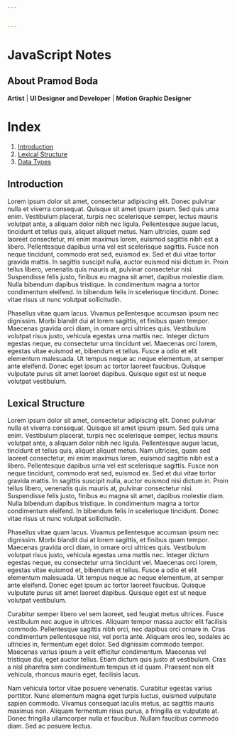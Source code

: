 ```yaml
---


---
```


<h1 id="javascript-notes">JavaScript Notes</h1>
<h2 id="about-pramod-boda">About Pramod Boda</h2>
<p><strong>Artist</strong> | <strong>UI Designer and Developer</strong> | <strong>Motion Graphic Designer</strong></p>
<h1 id="index">Index</h1>
<ol>
<li><a href="#introduction">Introduction</a></li>
<li><a href="#lexical_structure">Lexical Structure</a></li>
<li><a href="">Data Types</a></li>
</ol>
<p><a></a></p>
<h2 id="introduction">Introduction</h2>
<p>Lorem ipsum dolor sit amet, consectetur adipiscing elit. Donec pulvinar nulla et viverra consequat. Quisque sit amet ipsum ipsum. Sed quis urna enim. Vestibulum placerat, turpis nec scelerisque semper, lectus mauris volutpat ante, a aliquam dolor nibh nec ligula. Pellentesque augue lacus, tincidunt et tellus quis, aliquet aliquet metus. Nam ultricies, quam sed laoreet consectetur, mi enim maximus lorem, euismod sagittis nibh est a libero. Pellentesque dapibus urna vel est scelerisque sagittis. Fusce non neque tincidunt, commodo erat sed, euismod ex. Sed et dui vitae tortor gravida mattis. In sagittis suscipit nulla, auctor euismod nisi dictum in. Proin tellus libero, venenatis quis mauris at, pulvinar consectetur nisi. Suspendisse felis justo, finibus eu magna sit amet, dapibus molestie diam. Nulla bibendum dapibus tristique. In condimentum magna a tortor condimentum eleifend. In bibendum felis in scelerisque tincidunt. Donec vitae risus ut nunc volutpat sollicitudin.</p>
<p>Phasellus vitae quam lacus. Vivamus pellentesque accumsan ipsum nec dignissim. Morbi blandit dui at lorem sagittis, et finibus quam tempor. Maecenas gravida orci diam, in ornare orci ultrices quis. Vestibulum volutpat risus justo, vehicula egestas urna mattis nec. Integer dictum egestas neque, eu consectetur urna tincidunt vel. Maecenas orci lorem, egestas vitae euismod et, bibendum et tellus. Fusce a odio et elit elementum malesuada. Ut tempus neque ac neque elementum, at semper ante eleifend. Donec eget ipsum ac tortor laoreet faucibus. Quisque vulputate purus sit amet laoreet dapibus. Quisque eget est ut neque volutpat vestibulum.</p>
<p><a></a></p>
<h2 id="lexical-structure">Lexical Structure</h2>
<p>Lorem ipsum dolor sit amet, consectetur adipiscing elit. Donec pulvinar nulla et viverra consequat. Quisque sit amet ipsum ipsum. Sed quis urna enim. Vestibulum placerat, turpis nec scelerisque semper, lectus mauris volutpat ante, a aliquam dolor nibh nec ligula. Pellentesque augue lacus, tincidunt et tellus quis, aliquet aliquet metus. Nam ultricies, quam sed laoreet consectetur, mi enim maximus lorem, euismod sagittis nibh est a libero. Pellentesque dapibus urna vel est scelerisque sagittis. Fusce non neque tincidunt, commodo erat sed, euismod ex. Sed et dui vitae tortor gravida mattis. In sagittis suscipit nulla, auctor euismod nisi dictum in. Proin tellus libero, venenatis quis mauris at, pulvinar consectetur nisi. Suspendisse felis justo, finibus eu magna sit amet, dapibus molestie diam. Nulla bibendum dapibus tristique. In condimentum magna a tortor condimentum eleifend. In bibendum felis in scelerisque tincidunt. Donec vitae risus ut nunc volutpat sollicitudin.</p>
<p>Phasellus vitae quam lacus. Vivamus pellentesque accumsan ipsum nec dignissim. Morbi blandit dui at lorem sagittis, et finibus quam tempor. Maecenas gravida orci diam, in ornare orci ultrices quis. Vestibulum volutpat risus justo, vehicula egestas urna mattis nec. Integer dictum egestas neque, eu consectetur urna tincidunt vel. Maecenas orci lorem, egestas vitae euismod et, bibendum et tellus. Fusce a odio et elit elementum malesuada. Ut tempus neque ac neque elementum, at semper ante eleifend. Donec eget ipsum ac tortor laoreet faucibus. Quisque vulputate purus sit amet laoreet dapibus. Quisque eget est ut neque volutpat vestibulum.</p>
<p>Curabitur semper libero vel sem laoreet, sed feugiat metus ultrices. Fusce vestibulum nec augue in ultrices. Aliquam tempor massa auctor elit facilisis commodo. Pellentesque sagittis nibh orci, nec dapibus orci ornare in. Cras condimentum pellentesque nisi, vel porta ante. Aliquam eros leo, sodales ac ultricies in, fermentum eget dolor. Sed dignissim commodo tempor. Maecenas varius ipsum a velit efficitur condimentum. Maecenas vel tristique dui, eget auctor tellus. Etiam dictum quis justo at vestibulum. Cras a nisl pharetra sem condimentum tempus et id quam. Praesent non elit vehicula, rhoncus mauris eget, facilisis lacus.</p>
<p>Nam vehicula tortor vitae posuere venenatis. Curabitur egestas varius porttitor. Nunc elementum magna eget turpis luctus, euismod vulputate sapien commodo. Vivamus consequat iaculis metus, ac sagittis mauris maximus non. Aliquam fermentum risus purus, a fringilla ex vulputate at. Donec fringilla ullamcorper nulla et faucibus. Nullam faucibus commodo diam. Sed ac posuere lectus.</p>

